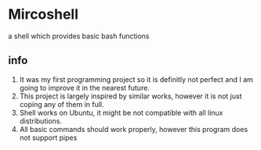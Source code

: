 # Mircoshell
a shell which provides basic bash functions

## info
<ol>
  <li> It was my first programming project so it is definitly not perfect and I am going to improve it in the nearest future. </li>
  <li> This project is largely inspired by similar works, however it is not just coping any of them in full. </li>
  <li> Shell works on Ubuntu, it might be not compatible with all linux distributions. </li>
  <li> All basic commands should work properly, however this program does not support pipes </li>
  </ol>
